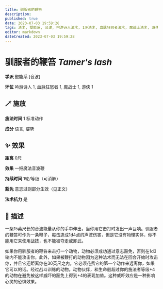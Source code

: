 ```yaml
---
title: 驯服者的鞭笞
description: 
published: true
date: 2023-07-03 19:59:28
tags: 法术, 塑能系, 音波, 吟游诗人法术, 1环法术, 血脉狂怒者法术, 魔战士法术, 游侠法术
editor: markdown
dateCreated: 2023-07-03 19:59:28
---
```


# **驯服者的鞭笞** *Tamer's lash*

**学派** 塑能系 \[音波\] 

**环位** 吟游诗人 1, 血脉狂怒者 1, 魔战士 1, 游侠 1

## 🪄 施放

**施法时间** 1 标准动作

**成分** 语言, 姿势

## ✨ 效果  

**距离** 0尺 

**效果** 一把魔法音波鞭 

**持续时间** 1轮/等级（可消解） 

**豁免** 意志过则部分生效（见正文）

**法术抗力** 是

## 📖 描述

一条15英尺长的音波能量从你的手中伸出，当你用它击打时发出一声巨响。驯服者的鞭笞可作为一条鞭子，每击造成1d4点的声波伤害，但是它没有物理实体，你不能用它来使用战技，也不能被夺走或卸武。

如果你用驯服者的鞭笞来击打一个动物，动物必须成功通过意志豁免，否则在1d3轮内不能攻击你。此外，如果被鞭打的动物因为这种法术而无法在回合开始时攻击你，并且它还距离你在30英尺之内，它必须花费它的第一个动作来远离你，如果它可以的话。经过战斗训练的动物，动物伙伴，和生命骰超过你的施法者等级+4的动物在避免被这样威吓的豁免上得到+4的表现加值。这种威吓效应是一种影响心灵的恐惧效果。
    